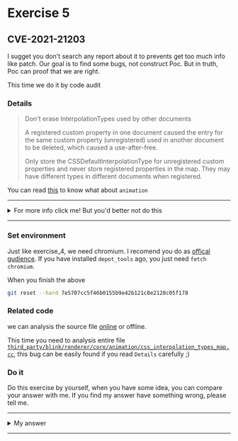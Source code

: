 # Exercise 5

##  CVE-2021-21203
I sugget you don't search any report about it to prevents get too much info like patch. Our goal is to find some bugs, not construct Poc. But in truth, Poc can proof that we are right.

This time we do it by code audit

### Details

> Don't erase InterpolationTypes used by other documents
>
> A registered custom property in one document caused the entry for the
> same custom property (unregistered) used in another document to be
> deleted, which caused a use-after-free.
>
> Only store the CSSDefaultInterpolationType for unregistered custom
> properties and never store registered properties in the map. They may
> have different types in different documents when registered.

You can read [this](https://chromium.googlesource.com/chromium/src/+/af77c20371d1418300cefbc5fa6779067b7792cf/third_party/blink/renderer/core/animation/#core_animation) to know what about `animation`



---------

<details>
  <summary>For more info click me! But you'd better not do this</summary>

  https://bugs.chromium.org/p/chromium/issues/detail?id=1192054

</details>

--------

### Set environment

Just like exercise_4, we need chromium. I recomend you do as [offical gudience](https://chromium.googlesource.com/chromium/src/+/refs/heads/main/docs/linux/build_instructions.md). If you have installed `depot_tools` ago, you just need `fetch chromium`.

When you finish the above
```sh
git reset --hard 7e5707cc5f46b0155b9e42b121c8e2128c05f178 
```

### Related code
we can analysis the source file [online](https://chromium.googlesource.com/chromium/src/+/af77c20371d1418300cefbc5fa6779067b7792cf/third_party/blink/renderer/core/animation/css_interpolation_types_map.cc) or offline.

This time you need to analysis entire file [`third_party/blink/renderer/core/animation/css_interpolation_types_map.cc`](https://chromium.googlesource.com/chromium/src/+/af77c20371d1418300cefbc5fa6779067b7792cf/third_party/blink/renderer/core/animation/css_interpolation_types_map.cc), this bug can be easily found if you read `Details` carefully ;)

### Do it
Do this exercise by yourself, when you have some idea, you can compare your answer with me. If you find my answer have something wrong, please tell me.


---------

<details>
  <summary>My answer</summary>

  `Details` has clearly told us the cause of the vulnerability. **A registered custom property in one document caused the entry for the same custom property (unregistered) used in another document to be deleted, which caused a use-after-free**
  This mean if we register a `custom property` and then the `entry` of the same `custom property` in another document which `unregistered` will be deleted by `erase`.
  ```c++
  const InterpolationTypes& CSSInterpolationTypesMap::Get(
    const PropertyHandle& property) const {
  using ApplicableTypesMap =
      HashMap<PropertyHandle, std::unique_ptr<const InterpolationTypes>>;  
  // TODO(iclelland): Combine these two hashmaps into a single map on
  // std::pair<bool,property>
  DEFINE_STATIC_LOCAL(ApplicableTypesMap, all_applicable_types_map, ());
  DEFINE_STATIC_LOCAL(ApplicableTypesMap, composited_applicable_types_map, ());

  ApplicableTypesMap& applicable_types_map =
      allow_all_animations_ ? all_applicable_types_map
                            : composited_applicable_types_map;

  auto entry = applicable_types_map.find(property);               [1] find entry (HashMap)
  bool found_entry = entry != applicable_types_map.end();

  // Custom property interpolation types may change over time so don't trust the
  // applicableTypesMap without checking the registry.
  if (registry_ && property.IsCSSCustomProperty()) {
    const auto* registration = GetRegistration(registry_, property);  [2] registr
    if (registration) {
      if (found_entry) {
        applicable_types_map.erase(entry);          [3] delete entry
      }
      return registration->GetInterpolationTypes();
    }
  }

  if (found_entry) {
    return *entry->value;
  }
  [ ... ]
  ============================================================================
  static const PropertyRegistration* GetRegistration(
    const PropertyRegistry* registry,
    const PropertyHandle& property) {
    DCHECK(property.IsCSSCustomProperty());
    if (!registry) {
      return nullptr;
    }
    return registry->Registration(property.CustomPropertyName());
  }
  ```

</details>

--------

